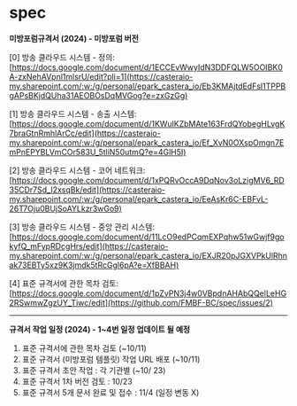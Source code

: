 # spec

**미방포럼규격서 (2024) - 미방포럼 버전**


[0] 방송 클라우드 시스템 - 정의:
  [https://docs.google.com/document/d/1ECCEvWwyIdN3DDFQLW5OOIBK0A-zxNehAVpnl1mlsrU/edit?pli=1](https://casteraio-my.sharepoint.com/:w:/g/personal/epark_castera_io/Eb3KMAjtdEdFsl1TPPBgAPsBKjdQUha31AEOBOsDqMVGog?e=zxGzGg)

[1] 방송 클라우드 시스템 - 송출 시스템:
  [https://docs.google.com/document/d/1KWulKZbMAte163FrdQYobegHLvgK7braGtnRmhlArCc/edit](https://casteraio-my.sharepoint.com/:w:/g/personal/epark_castera_io/Ef_XvN0OXspOmgn7EmPnEPYBLVmCOr583U_5tliN50utmQ?e=4GlH5I)

[2] 방송 클라우드 시스템 - 코어 네트워크: 
  [https://docs.google.com/document/d/1xPQRvOccA9DqNov3oLzigMV6_RD35CDr7Sd_I2xsqBk/edit](https://casteraio-my.sharepoint.com/:w:/g/personal/epark_castera_io/EeAsKr6C-EBFvL-26T7Oju0BUjSoAYLkzr3wGo9)

[3] 방송 클라우드 시스템 - 중앙 관리 시스템:
  [https://docs.google.com/document/d/11LcO9edPCqmEXPqhw51wGwjf9gokyfQ_mFypRDcgHrs/edit](https://casteraio-my.sharepoint.com/:w:/g/personal/epark_castera_io/EXJR20pJGXVPkUlRhnak73EBTy5xz9K3jmdk5tRcGgl6pA?e=XfBBAH)

[4] 표준 규격서에 관한 목차 검토:
  [https://docs.google.com/document/d/1pZvPN3j4w0VBpdnAHAbQQelLeHG2RSwmwZgzUY_Tiwc/edit](https://github.com/FMBF-BC/spec/issues/2)

--------

**규격서 작업 일정 (2024) - 1~4번 일정 업데이트 될 예정**

1. 표준 규격서에 관한 목차 검토       (~10/11)
2. 표준 규격서 (미방포럼 템플릿) 작업 URL 배포 (~10/11)
3. 표준 규격서 초안 작업 : 각 기관별  (~10/ 23)
4. 표준 규격서 1차 버전 검토 : 10/23
5. 표준 규격서 5개 문서 완료 및 접수 : 11/4 (일정 변동 X)
